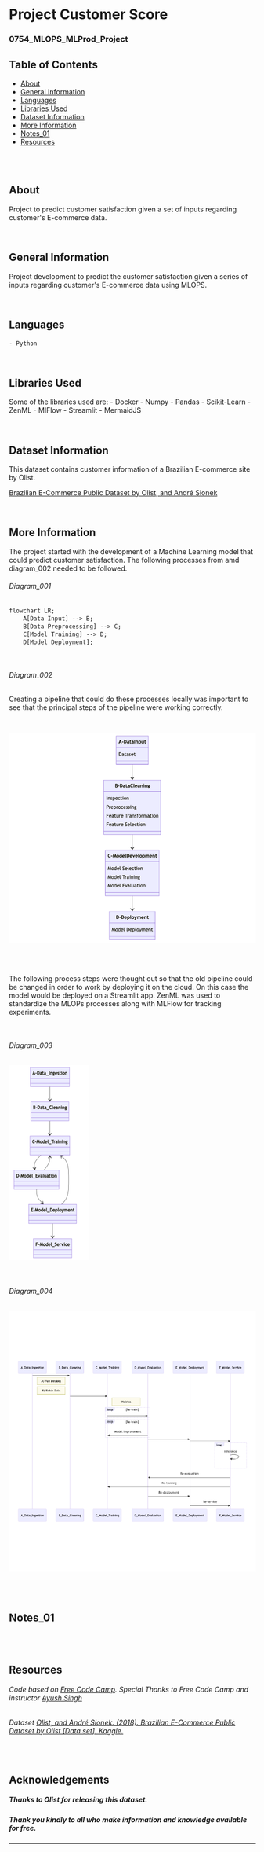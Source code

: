 # Project Customer Score
### 0754_MLOPS_MLProd_Project


## Table of Contents
* [About](#about)
* [General Information](#general-information)
* [Languages](#languages)
* [Libraries Used](#libraries-used)
* [Dataset Information](#dataset-information)
* [More Information](#more-information)
* [Notes_01](#notes01)
* [Resources](#resources)


<br>
<br>

## About
Project to predict customer satisfaction given a set of inputs regarding customer's E-commerce data.

<br>

## General Information

Project development to predict the customer satisfaction given a series of inputs regarding customer's E-commerce data using MLOPS.

<br>

## Languages
    - Python

<br>

## Libraries Used
Some of the libraries used are:
    - Docker
    - Numpy
    - Pandas
    - Scikit-Learn
    - ZenML
    - MlFlow
    - Streamlit
    - MermaidJS

<br>


## Dataset Information
This dataset contains customer information of a Brazilian E-commerce site by Olist.

[Brazilian E-Commerce Public Dataset by Olist, and André Sionek](https://doi.org/10.34740/KAGGLE/DSV/195341)

<br>

## More Information

The project started with the development of a Machine Learning model that could predict customer satisfaction.
The following processes from  amd diagram_002 needed to be followed.

###### Diagram_001

```mermaid
flowchart LR;
    A[Data Input] --> B;
    B[Data Preprocessing] --> C;
    C[Model Training] --> D;
    D[Model Deployment];
```

<br>

###### Diagram_002
Creating a pipeline that could do these processes locally was important to see that the principal steps of the pipeline were working correctly.

<br>

![ Diagram_001](/README/0754_README_Images/Diagram_002_001.png?raw=true "Diagram_002_01")

<br>
<br>

The following process steps were thought out so that the old pipeline could be changed in order to work by deploying it on the cloud. On this case the model would be deployed on a Streamlit app.
ZenML was used to standardize the MLOPs processes along with MLFlow for tracking experiments.

<br>

###### Diagram_003
<!-- ![ Diagram_003](/README/0754_README_Images/Diagram_003_001.png?raw=true "Diagram_003_01") -->
![Diagram_003](README/0754_README_Images/Diagram_003_001_modif_001.png?raw=true "Diagram_001_001_modif_001")

<br>

###### Diagram_004
![Diagram_004_003](/README/0754_README_Images/Diagram_004_003.png?raw=true "Diagram_004_003")

<br>

<br>

## Notes_01



<br>

<br>

## Resources

###### *Code based on [Free Code Camp](https://www.freecodecamp.org/). Special Thanks to Free Code Camp and instructor [Ayush Singh](https://github.com/ayush714)*

###### Dataset [Olist, and André Sionek. (2018). Brazilian E-Commerce Public Dataset by Olist [Data set]. Kaggle.](https://doi.org/10.34740/KAGGLE/DSV/195341)

<br>

## Acknowledgements

##### Thanks to Olist for releasing this dataset.
##### Thank you kindly to all who make information and knowledge available for free.

----

